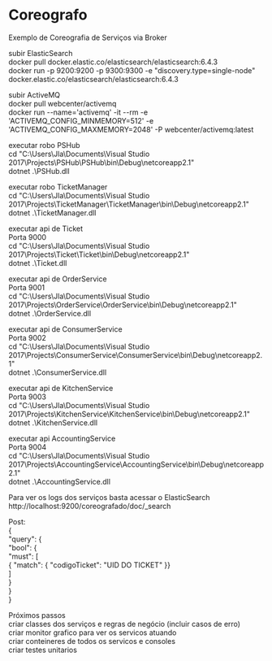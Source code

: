 # Coreografo
Exemplo de Coreografia de Serviços via Broker

subir ElasticSearch<br/>
docker pull docker.elastic.co/elasticsearch/elasticsearch:6.4.3<br/>
docker run -p 9200:9200 -p 9300:9300 -e "discovery.type=single-node" docker.elastic.co/elasticsearch/elasticsearch:6.4.3

subir ActiveMQ<br/>
docker pull webcenter/activemq<br/>
docker run --name='activemq' -it --rm -e 'ACTIVEMQ_CONFIG_MINMEMORY=512' -e 'ACTIVEMQ_CONFIG_MAXMEMORY=2048' -P webcenter/activemq:latest

executar robo PSHub<br/>
cd "C:\Users\Jla\Documents\Visual Studio 2017\Projects\PSHub\PSHub\bin\Debug\netcoreapp2.1"<br/>
dotnet .\PSHub.dll

executar robo TicketManager<br/>
cd "C:\Users\Jla\Documents\Visual Studio 2017\Projects\TicketManager\TicketManager\bin\Debug\netcoreapp2.1"<br/>
dotnet .\TicketManager.dll

executar api de Ticket<br/>
Porta 9000<br/>
cd "C:\Users\Jla\Documents\Visual Studio 2017\Projects\Ticket\Ticket\bin\Debug\netcoreapp2.1"<br/>
dotnet .\Ticket.dll

executar api de OrderService<br/>
Porta 9001<br/>
cd "C:\Users\Jla\Documents\Visual Studio 2017\Projects\OrderService\OrderService\bin\Debug\netcoreapp2.1"<br/>
dotnet .\OrderService.dll

executar api de ConsumerService<br/>
Porta 9002<br/>
cd "C:\Users\Jla\Documents\Visual Studio 2017\Projects\ConsumerService\ConsumerService\bin\Debug\netcoreapp2.1"<br/>
dotnet .\ConsumerService.dll

executar api de KitchenService<br/>
Porta 9003<br/>
cd "C:\Users\Jla\Documents\Visual Studio 2017\Projects\KitchenService\KitchenService\bin\Debug\netcoreapp2.1"<br/>
dotnet .\KitchenService.dll

executar api AccountingService<br/>
Porta 9004<br/>
cd "C:\Users\Jla\Documents\Visual Studio 2017\Projects\AccountingService\AccountingService\bin\Debug\netcoreapp2.1"<br/>
dotnet .\AccountingService.dll

Para ver os logs dos serviços basta acessar o ElasticSearch<br/>
   http://localhost:9200/coreografado/doc/_search<br/>

Post: <br/>
{<br/>
  "query": { <br/>
    "bool": { <br/>
      "must": [<br/>
        { "match": { "codigoTicket": "UID DO TICKET" }}  <br/>
      ]<br/>
    }<br/>
  }<br/>
}<br/>

Próximos passos<br/>
   criar classes dos serviços e regras de negócio (incluir casos de erro)<br/>
   criar monitor grafico para ver os servicos atuando<br/>
   criar conteineres de todos os servicos e consoles   <br/>
   criar testes unitarios
